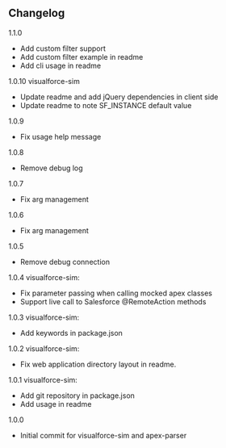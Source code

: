 Changelog
---------

1.1.0
* Add custom filter support
* Add custom filter example in readme
* Add cli usage in readme

1.0.10
visualforce-sim
* Update readme and add jQuery dependencies in client side
* Update readme to note SF_INSTANCE default value

1.0.9
* Fix usage help message

1.0.8
* Remove debug log

1.0.7
* Fix arg management

1.0.6
* Fix arg management

1.0.5
* Remove debug connection

1.0.4
visualforce-sim:
* Fix parameter passing when calling mocked apex classes
* Support live call to Salesforce @RemoteAction methods

1.0.3
visualforce-sim:
* Add keywords in package.json

1.0.2
visualforce-sim:
* Fix web application directory layout in readme.

1.0.1
visualforce-sim:
* Add git repository in package.json
* Add usage in readme

1.0.0
* Initial commit for visualforce-sim and apex-parser